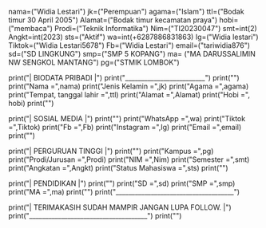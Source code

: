 nama=("Widia Lestari")
jk=("Perempuan")
agama=("Islam")
ttl=("Bodak timur 30 April 2005")
Alamat=("Bodak timur kecamatan praya")
hobi=("membaca")
Prodi=("Teknik Informatika")
Nim=("TI20230047")
smt=int(2)
Angkt=int(2023)
sts=("Aktif")
wa=int(+6287886831863)
Ig=("Widia lestari")
Tiktok=("Widia Lestari5678")
Fb=("Widia Lestari")
email=("tariwidia876")
sd=("SD LINGKUNG")
smp=("SMP 5 KOPANG")
ma= ("MA DARUSSALIMIN NW SENGKOL MANTANG") 
pg=("STMIK LOMBOK")



print("|  BIODATA PRIBADI  |")
print("_________________________") 
print("")
print("Nama                             =",nama)
print("Jenis Kelamin                    =",jk) 
print("Agama                            =",agama) 
print("Tempat, tanggal lahir            =",ttl) 
print("Alamat                           =",Alamat) 
print("Hobi                             =", hobi)
print("")


print("|  SOSIAL MEDIA   |") 
print("")
print("WhatsApp                         =",wa)
print("Tiktok                           =",Tiktok)
print("Fb                               =",Fb)
print("Instagram                        =",Ig)
print("Email                            =",email) 
print("")


print("|   PERGURUAN TINGGI     |")
print("")
print("Kampus                           =",pg)
print("Prodi/Jurusan                    =",Prodi)
print("NIM                              =",Nim)
print("Semester                         =",smt)
print("Angkatan                         =",Angkt)
print("Status Mahasiswa                 =",sts)
print("")


print("|      PENDIDIKAN       |")
print("")
print("SD                               =",sd)
print("SMP                              =",smp)
print("MA                         =",ma)
print("")
print("_____________________________________")



print("|   TERIMAKASIH SUDAH MAMPIR JANGAN LUPA FOLLOW.     |") 
print("_____________________________________")
print("")
